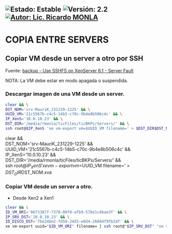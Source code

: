 ![Estado: Estable](https://img.shields.io/badge/Estado-Estable-brightgreen)
![Versión: 2.2](https://img.shields.io/badge/Versión-2.2-blue)
[![Autor: Lic. Ricardo MONLA](https://img.shields.io/badge/Autor-Lic.%20Ricardo%20MONLA-orange)](mailto:rmonla@frlr.utn.edu.ar)
--------------  

# COPIA ENTRE SERVERS

## Copiar VM desde un server a otro por SSH 
Fuente: [backup - Use SSHFS on XenServer 6.1 - Server Fault](https://serverfault.com/questions/493166/use-sshfs-on-xenserver-6-1)

NOTA: La VM debe estar en modo apagada o suspendida.

### Descargar imagen de una VM desde un server.


```bash
clear && \
DST_NOM='srv-MauriK_231229-1225' && \
UUID_VM='21c5567b-c4c5-14b5-c70c-9b4e8b506c4c' && \
IP_XenS='10.0.10.23' && \
DST_DIR='/media/rmonla/ticFiles/ticBKPs/Servers/' && \
ssh root@$IP_XenS 'xe vm-export vm=$UUID_VM filename=' > $DST_DIR$DST_NOM.xva
```

clear && \
DST_NOM='srv-MauriK_231229-1225' && \
UUID_VM='21c5567b-c4c5-14b5-c70c-9b4e8b506c4c' && \
IP_XenS='10.0.10.23' && \
DST_DIR='/media/rmonla/ticFiles/ticBKPs/Servers/' && \
ssh root@$IP_XenS 'xe vm-export vm=$UUID_VM filename=' > $DST_DIR$DST_NOM.xva

### Copiar VM desde un server a otro.

- Desde Xen2 a Xen1

```bash
clear && \
ID_VM_ORI='0673387f-7370-00f0-afb9-57be1c4bae3f' && \
IP_SRV_DST='10.0.10.23' && \
ID_DISCO_DST='7be246e2-fd58-24d3-e8d4-26084f9fb2df' && \
xe vm-export uuid="$ID_VM_ORI" filename= | ssh root@"$IP_SRV_DST" "xe vm-import filename=/dev/stdin sr-uuid=$ID_DISCO_DST"
```
